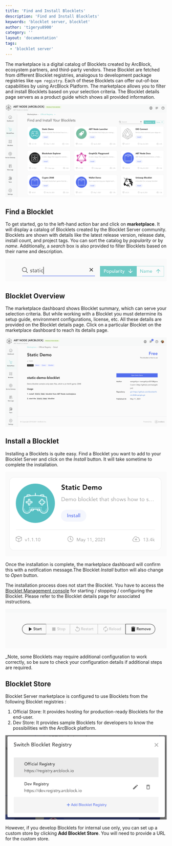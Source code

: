 ```yaml
---
title: 'Find and Install Blocklets'
description: 'Find and Install Blocklets'
keywords: 'blocklet server, blocklet'
author: 'tigeryu8900'
category: ''
layout: 'documentation'
tags:
  - 'blocklet server'
---
```


The marketplace is a digital catalog of Blocklets created by ArcBlock, ecosystem partners, and third-party vendors. These Blocklet are fetched from different Blocklet registries, analogous to development package registries like `npm registry`. Each of these Blocklets can offer out-of-box capabilities by using ArcBlock Platform. The marketplace allows you to filter and install Blocklets based on your selection criteria. The Blocklet details page servers as a product guide which shows all provided information.

![](./images/marketplace-2-en.png)

## Find a Blocklet

To get started, go to the left-hand action bar and click on **marketplace**. It will display a catalog of Blocklets created by the Blocklet Server community. Blocklets are shown with details like the latest release version, release date, install count, and project tags. You can sort the catalog by _popularity_ or by _name_. Additionally, a _search_ box is also provided to filter Blocklets based on their name and description.

![](./images/search-blocklet.png)

## Blocklet Overview

The marketplace dashboard shows Blocklet summary, which can serve your selection criteria. But while working with a Blocklet you must determine its setup guide, environment configurations, license, etc. All these details are provided on the Blocklet details page. Click on a particular Blocklet on the marketplace dashboard to reach its details page.

![](./images/marketplace-blockletdetails-en.png)

## Install a Blocklet

Installing a Blocklets is quite easy. Find a Blocklet you want to add to your Blocklet Server and click on the _Install_ button. It will take sometime to complete the installation.

![](./images/marketplace-installblocklet-en.png)

Once the installation is complete, the marketplace dashboard will confirm this with a notification message.The Blocklet _Install_ button will also change to _Open_ button.

The installation process does not start the Blocklet. You have to access the [Blocklet Management console](/en/blocklet) for starting / stopping / configuring the Blocklet. Please refer to the Blocklet details page for associated instructions.

![](./images/start.png)

\_Note, some Blocklets may require additional configuration to work correctly, so be sure to check your configuration details if additional steps are required.

## Blocklet Store

Blocklet Server marketplace is configured to use Blocklets from the following Blocklet registries :

1. Official Store: It provides hosting for production-ready Blocklets for the end-user.
2. Dev Store: It provides sample Blocklets for developers to know the possibilities with the ArcBlock platform.

![](./images/registries.png)

However, if you develop Blocklets for internal use only, you can set up a custom store by clicking **Add Blocklet Store**. You will need to provide a URL for the custom store.
